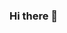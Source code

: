 ### Hi there 👋

<!--
**BETTERWORLD18/BETTERWORLD18** is a ✨ _special_ ✨ repository because its `README.md` (this file) appears on your GitHub profile.

Here are some ideas to get you started:

- 🔭 Currently working on Coding financial literacy mental health
- 🌱 Currently learning Coding ..
- 👯  Looking to collaborate on Financial services for our family
- 🤔 Looking for help with Program development profiles ..
- 💬 Ask about How to help it work together for program improvement development 
- 📫 How to reach me: b702dact9rxz@gmail.com...
- 😄 Pronouns: It Us Ours 
- ⚡ Fun fact: Smile be nice have fun love life respect all.
-->
